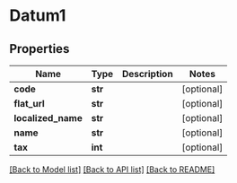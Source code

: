 # Datum1

## Properties
Name | Type | Description | Notes
------------ | ------------- | ------------- | -------------
**code** | **str** |  | [optional] 
**flat_url** | **str** |  | [optional] 
**localized_name** | **str** |  | [optional] 
**name** | **str** |  | [optional] 
**tax** | **int** |  | [optional] 

[[Back to Model list]](../README.md#documentation-for-models) [[Back to API list]](../README.md#documentation-for-api-endpoints) [[Back to README]](../README.md)

